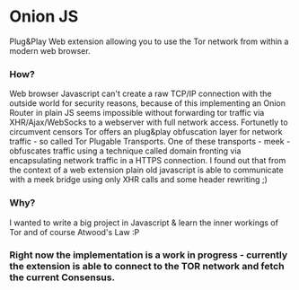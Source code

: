# Onion JS
Plug&Play Web extension allowing you to use the Tor network from within a modern web browser.

### How?
Web browser Javascript can't create a raw TCP/IP connection with the outside world for security reasons,
because of this implementing an Onion Router in plain JS seems impossible without forwarding tor traffic via XHR/Ajax/WebSocks
to a webserver with full network access. Fortunetly to circumvent censors Tor offers an plug&play obfuscation
layer for network traffic - so called Tor Plugable Transports. One of these transports - meek - obfuscates traffic using
a technique called domain fronting via encapsulating network traffic in a HTTPS connection. I found out that from the context of a web extension plain old javascript is able to communicate
with a meek bridge using only XHR calls and some header rewriting ;)

### Why?
I wanted to write a big project in Javascript & learn the inner workings of Tor and of course Atwood's Law :P

### Right now the implementation is a work in progress - currently the extension is able to connect to the TOR network and fetch the current Consensus.
